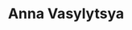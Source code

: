 ---
name: Anna Vasylytsya
title: Anna Vasylytsya
permalink: /team/anna-vasylytsya/
image_id: attoZc4P4TFYJW2aW
image_path: /assets/img/import/bio/anna-vasylytsya/anna-vasylytsya.jpg
job_title: Emerging Technology Fellow - 2023 Cohort
blurb: <p>Anna Vasylytsya (she/her) is excited to start as an Emerging Technology Fellow at the Census Bureau. She is excited about data-driven decision-making, being able to combine her passions for technology, policy, and data.<br>Prior to Census, Anna was a senior data scientist at the National Associations of REALTORS (NAR), one of the largest trade associations in the U.S. At NAR, she produced data analyses and delivered insights, built dashboards and worked on improving data quality on a broad range of topics that impact realtors. Anna started her career as a federal contractor at the Department of State and she is excited to return to public service.</p>

---